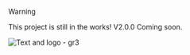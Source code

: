 > [!WARNING]
> This project is still in the works!
> V2.0.0 Coming soon.

![Text and logo - gr3](https://github.com/user-attachments/assets/0eca5a0a-8356-4e4d-b575-07c758231e66)
